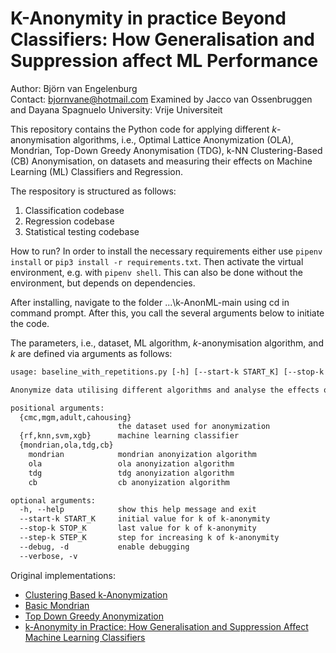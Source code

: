 # K-Anonymity in practice Beyond Classifiers: How Generalisation and Suppression affect ML Performance

Author: Björn van Engelenburg     
Contact: bjornvane@hotmail.com
Examined by Jacco van Ossenbruggen and Dayana Spagnuelo
University: Vrije Universiteit


This repository contains the Python code for applying different _k_-anonymisation algorithms, i.e., Optimal Lattice Anonymization (OLA), Mondrian, Top-Down Greedy Anonymisation (TDG), k-NN Clustering-Based (CB) Anonymisation,  on datasets and measuring their effects on Machine Learning (ML) Classifiers and Regression.

The respository is structured as follows:
1. Classification codebase
2. Regression codebase
3. Statistical testing codebase


How to run?
In order to install the necessary requirements either use `pipenv install` or `pip3 install -r requirements.txt`.
Then activate the virtual environment, e.g. with `pipenv shell`. This can also be done without the environment, but depends on dependencies.

After installing, navigate to the folder ...\k-AnonML-main using cd in command prompt. After this, you call the several arguments below to initiate the code.

The parameters, i.e., dataset, ML algorithm, _k_-anonymisation algorithm, and _k_ are defined via arguments as follows:

```txt
usage: baseline_with_repetitions.py [-h] [--start-k START_K] [--stop-k STOP_K] [--step-k STEP_K] [--debug] [--verbose] [{cmc,mgm,adult,cahousing}] [{rf,knn,svm,xgb}] {mondrian,ola,tdg,cb} ...

Anonymize data utilising different algorithms and analyse the effects of the anonymization on the data

positional arguments:
  {cmc,mgm,adult,cahousing}
                        the dataset used for anonymization
  {rf,knn,svm,xgb}      machine learning classifier
  {mondrian,ola,tdg,cb}
    mondrian            mondrian anonyization algorithm
    ola                 ola anonyization algorithm
    tdg                 tdg anonyization algorithm
    cb                  cb anonyization algorithm

optional arguments:
  -h, --help            show this help message and exit
  --start-k START_K     initial value for k of k-anonymity
  --stop-k STOP_K       last value for k of k-anonymity
  --step-k STEP_K       step for increasing k of k-anonymity
  --debug, -d           enable debugging
  --verbose, -v
```



Original implementations:

- [Clustering Based k-Anonymization](https://github.com/qiyuangong/Clustering_based_K_Anon)
- [Basic Mondrian](https://github.com/qiyuangong/Basic_Mondrian)
- [Top Down Greedy Anonymization](https://github.com/qiyuangong/Top_Down_Greedy_Anonymization)
- [k-Anonymity in Practice: How Generalisation and Suppression Affect Machine Learning Classifiers](https://github.com/fhstp/k-AnonML)
